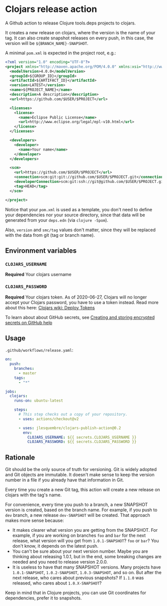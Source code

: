 # Clojars release action

A Github action to release Clojure tools.deps projects to clojars.

It creates a new release on clojars, where the version is the name of your tag.
It can also create snapshot releases on every push, in this case, the version
will be `${BRANCH_NAME}-SNAPSHOT`.

A minimal `pom.xml` is expected in the project root, e.g.:

```xml
<?xml version="1.0" encoding="UTF-8"?>
<project xmlns="http://maven.apache.org/POM/4.0.0" xmlns:xsi="http://www.w3.org/2001/XMLSchema-instance" xsi:schemaLocation="http://maven.apache.org/POM/4.0.0 http://maven.apache.org/xsd/maven-4.0.0.xsd">
  <modelVersion>4.0.0</modelVersion>
  <groupId>${GROUP_ID}</groupId>
  <artifactId>${ARTIFACT_ID}</artifactId>
  <version>LATEST</version>
  <name>${PROJECT_NAME}</name>
  <description>A description</description>
  <url>https://github.com/$USER/$PROJECT</url>

  <licenses>
    <license>
      <name>Eclipse Public License</name>
      <url>http://www.eclipse.org/legal/epl-v10.html</url>
    </license>
  </licenses>

  <developers>
    <developer>
      <name>Your name</name>
    </developer>
  </developers>

  <scm>
    <url>https://github.com/$USER/$PROJECT</url>
    <connection>scm:git:git://github.com/$USER/$PROJECT.git</connection>
    <developerConnection>scm:git:ssh://git@github.com/$USER/$PROJECT.git</developerConnection>
    <tag>HEAD</tag>
  </scm>

</project>
```

Notice that your `pom.xml` is used as a template, you don't need to define your
dependencies nor your source directory, since that data will be generated from
your `deps.edn` (via `clojure -Spom`).

Also, `version` and `smc/tag` values don't matter, since they will be replaced
with the data from git (tag or branch name).

## Environment variables

### `CLOJARS_USERNAME`

**Required** Your clojars username

### `CLOJARS_PASSWORD`

**Required** Your clojars token. As of 2020-06-27, Clojars will no longer accept
your Clojars password, you have to use a token instead. Read more about this
here:
[Clojars wiki: Deploy Tokens](https://github.com/clojars/clojars-web/wiki/Deploy-Tokens)

To learn about about GitHub secrets, see
[Creating and storing encrypted secrets on GitHub help](https://help.github.com/en/actions/configuring-and-managing-workflows/creating-and-storing-encrypted-secrets)

## Usage

`.github/workflows/release.yaml`:

```yaml
on:
  push:
    branches:
      - master
    tags:
      - "*"

jobs:
  clojars:
    runs-on: ubuntu-latest

    steps:
      # This step checks out a copy of your repository.
      - uses: actions/checkout@v2

      - uses: jlesquembre/clojars-publish-action@0.2
        env:
          CLOJARS_USERNAME: ${{ secrets.CLOJARS_USERNAME }}
          CLOJARS_PASSWORD: ${{ secrets.CLOJARS_PASSWORD }}
```

## Rationale

Git should be the only source of truth for versioning. Git is widely adopted and
Git objects are immutable. It doesn't make sense to keep the version number in a
file if you already have that information in Git.

Every time you create a new Git tag, this action will create a new release on
clojars with the tag's name.

For convenience, every time you push to a branch, a new SNAPSHOT version is
created, based on the branch name. For example, if you push to `dev` branch, a
new release `dev-SNAPSHOT` will be created. That approach makes more sense
because:

- It makes clearer what version you are getting from the SNAPSHOT. For example,
  if you are working on branches `foo` and `bar` for the next release, what
  version will you get from `1.0.1-SNAPSHOT`? `foo` or `bar`? You don't know, it
  depends on the latest push.
- You can't be sure about your next version number. Maybe you are thinking about
  releasing 1.0.1, but in the end, some breaking changes are needed and you need
  to release version 2.0.0.
- It is useless to have that many SNAPSHOT versions. Many projects have
  `1.0.1-SNAPSHOT`, `1.0.2-SNAPSHOT`, `1.0.3-SNAPSHOT`, and so on. But after the
  next release, who cares about previous snapshots? If `1.1.0` was released, who
  cares about `1.0.X-SNAPSHOT`?

Keep in mind that in Clojure projects, you can use Git coordinates for
dependencies, prefer it to snapshots.
